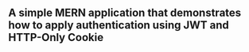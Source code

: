 ## A simple MERN application that demonstrates how to apply authentication using JWT and HTTP-Only Cookie
